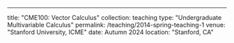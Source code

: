 ---
title: "CME100: Vector Calculus"
collection: teaching
type: "Undergraduate Multivariable Calculus"
permalink: /teaching/2014-spring-teaching-1
venue: "Stanford University, ICME"
date: Autumn 2024
location: "Stanford, CA"
